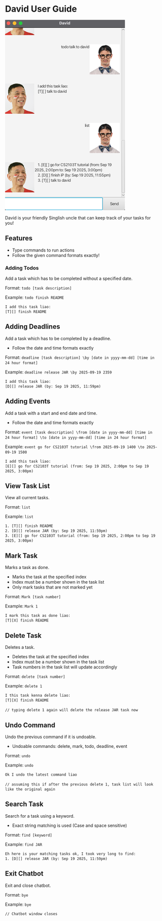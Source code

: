 # David User Guide


![Screenshot of David chatbot](Ui.png)

David is your friendly Singlish uncle that can keep track of your tasks for you!

## Features
* Type commands to run actions
* Follow the given command formats exactly!

### Adding Todos

Add a task which has to be completed without a specified date.

Format: `todo [task description]`

Example: `todo finish README`

```
I add this task liao:
[T][] finish README
```

## Adding Deadlines

Add a task which has to be completed by a deadline.

* Follow the date and time formats exactly

Format: `deadline [task description] \by [date in yyyy-mm-dd] [time in 24 hour format]`

Example: `deadline release JAR \by 2025-09-19 2359`

```
I add this task liao:
[D][] release JAR (by: Sep 19 2025, 11:59pm) 
```

## Adding Events

Add a task with a start and end date and time.

* Follow the date and time formats exactly

Format: `event [task description] \from [date in yyyy-mm-dd] [time in 24 hour format] \to [date in yyyy-mm-dd] [time in 24 hour format]`

Example: `event go for CS2103T tutorial \from 2025-09-19 1400 \to 2025-09-19 1500`

```
I add this task liao:
[E][] go for CS2103T tutorial (from: Sep 19 2025, 2:00pm to Sep 19 2025, 3:00pm)
```

## View Task List

View all current tasks.

Format: `list`

Example: `list`

```
1. [T][] finish README
2. [D][] release JAR (by: Sep 19 2025, 11:59pm)
3. [E][] go for CS2103T tutorial (from: Sep 19 2025, 2:00pm to Sep 19 2025, 3:00pm)
```
## Mark Task

Marks a task as done.

* Marks the task at the specified index
* Index must be a number shown in the task list
* Only mark tasks that are not marked yet

Format: `Mark [task number]`

Example: `Mark 1`

```
I mark this task as done liao:
[T][X] finish README
```

## Delete Task

Deletes a task.

* Deletes the task at the specified index
* Index must be a number shown in the task list
* Task numbers in the task list will update accordingly

Format: `delete [task number]`

Example: `delete 1`

```
I this task kenna delete liao:
[T][X] finish README

// typing delete 1 again will delete the release JAR task now
```

## Undo Command

Undo the previous command if it is undoable.

* Undoable commands: delete, mark, todo, deadline, event

Format: `undo`

Example: `undo`

```
Ok I undo the latest command liao

// assuming this if after the previous delete 1, task list will look like the original again
```

## Search Task

Search for a task using a keyword.
* Exact string matching is used (Case and space sensitive)

Format: `find [keyword]`

Example: `find JAR`

```
Eh here is your matching tasks ok, I took very long to find:
1. [D][] release JAR (by: Sep 19 2025, 11:59pm)
```

## Exit Chatbot

Exit and close chatbot.

Format: `bye`

Example: `bye`

```
// Chatbot window closes
```